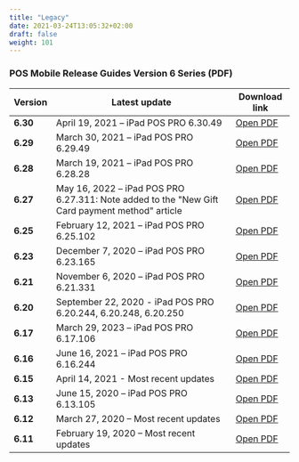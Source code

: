 ```yaml
---
title: "Legacy"
date: 2021-03-24T13:05:32+02:00
draft: false
weight: 101
---
```


### POS Mobile Release Guides Version 6 Series (PDF)

| Version  | Latest update  | Download link |
| -------- | -------------- | ------------- |
| **6.30** | April 19, 2021 – iPad POS PRO 6.30.49 | [Open PDF](https://twc-pedia-data.teamworkinsight.com/pdf/relguides/V6.30%20Mobile%20Release%20Guide_04-19-2021.pdf) |
| **6.29** | March 30, 2021 – iPad POS PRO 6.29.49 | [Open PDF](https://twc-pedia-data.teamworkinsight.com/pdf/relguides/V6.29%20Mobile%20App%20Release%20Guide_06_01_2021.pdf) |
| **6.28** | March 19, 2021 – iPad POS PRO 6.28.28 | [Open PDF](https://twc-pedia-data.teamworkinsight.com/pdf/relguides/V6.28%20Mobile%20Release%20Guide_03-19-2021.pdf) |
| **6.27** | May 16, 2022 –  iPad POS PRO 6.27.311: Note added to the "New Gift Card payment method" article | [Open PDF](https://twc-pedia-data.teamworkinsight.com/pdf/relguides/V6.27%20Mobile%20Release%20Guide_05-16-2022.pdf) |
| **6.25** | February 12, 2021 – iPad POS PRO 6.25.102 | [Open PDF](https://twc-pedia-data.teamworkinsight.com/pdf/relguides/V6.25%20Mobile%20Release%20Guide_2-12-2021.pdf) |
| **6.23** | December 7, 2020 – iPad POS PRO 6.23.165 | [Open PDF](https://twc-pedia-data.teamworkinsight.com/pdf/relguides/V6.23%20Mobile%20Release%20Guide_12-07-2020.pdf) |
| **6.21** | November 6, 2020 – iPad POS PRO 6.21.331 | [Open PDF](https://twc-pedia-data.teamworkinsight.com/pdf/relguides/V6.21%20Mobile%20Release%20Guide_11-06-20.pdf) |
| **6.20** | September 22, 2020 - iPad POS PRO 6.20.244, 6.20.248, 6.20.250  | [Open PDF](https://twc-pedia-data.teamworkinsight.com/pdf/relguides/V6.20%20Mobile%20Release%20Guide_09-22-20.pdf) |
| **6.17** | March 29, 2023 – iPad POS PRO 6.17.106 | [Open PDF](https://storage.googleapis.com/twc-pedia-prod-bucket/pdf/relguides/v6.17_mobile_release_guide_03-29-2023.pdf) |
| **6.16** | June 16, 2021 – iPad POS PRO 6.16.244 | [Open PDF](https://twc-pedia-data.teamworkinsight.com/pdf/relguides/V6.16%20Mobile%20Release%20Guide_06-16-2021.pdf) |
| **6.15** | April 14, 2021 - Most recent updates | [Open PDF](https://twc-pedia-data.teamworkinsight.com/pdf/relguides/6.15%20Mobile%20Release%20Guide_04-14-2021.pdf) |
| **6.13** | June 15, 2020 – iPad POS PRO 6.13.105 | [Open PDF](https://twc-pedia-data.teamworkinsight.com/pdf/relguides/V6.13%20Mobile%20Release%20Guide_15-06.pdf) |
| **6.12** | March 27, 2020 – Most recent updates | [Open PDF](https://twc-pedia-data.teamworkinsight.com/pdf/relguides/V6.12%20Mobile%20Release%20Guide.pdf) |
| **6.11** | February 19, 2020 – Most recent updates | [Open PDF](https://twc-pedia-data.teamworkinsight.com/pdf/relguides/V6.11%20Mobile%20Release%20Guide.pdf) |
